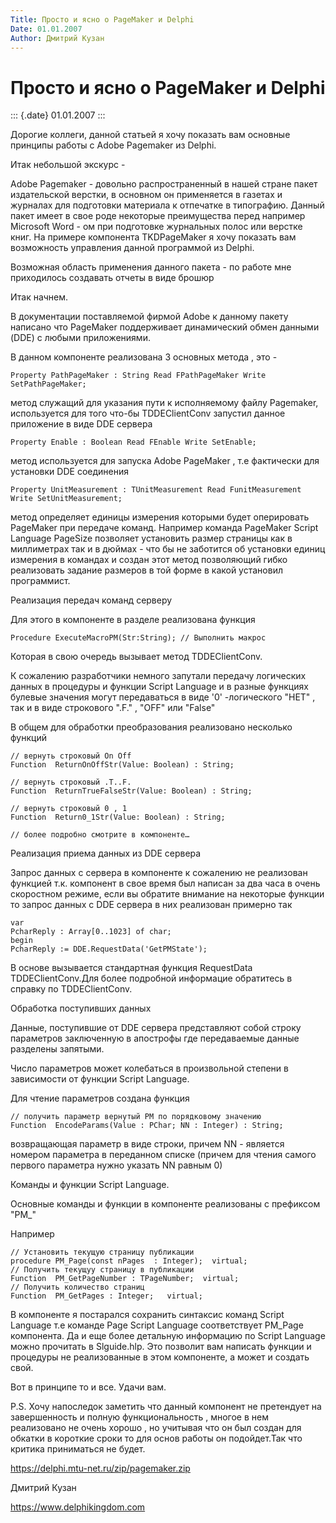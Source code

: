 ```yaml
---
Title: Просто и ясно о PageMaker и Delphi
Date: 01.01.2007
Author: Дмитрий Кузан
---
```



Просто и ясно о PageMaker и Delphi
==================================

::: {.date}
01.01.2007
:::

Дорогие коллеги, данной статьей я хочу показать вам основные принципы
работы с Adobe Pagemaker из Delphi.

Итак небольшой экскурс -

Adobe Pagemaker - довольно распространенный в нашей стране пакет
издательской верстки, в основном он применяется в газетах и журналах для
подготовки материала к отпечатке в типографию. Данный пакет имеет в свое
роде некоторые преимущества перед например Microsoft Word - ом при
подготовке журнальных полос или верстке книг. На примере компонента
TKDPageMaker я хочу показать вам возможность управления данной
программой из Delphi.

Возможная область применения данного пакета - по работе мне приходилось
создавать отчеты в виде брошюр

Итак начнем.

В документации поставляемой фирмой Adobe к данному пакету написано что
PageMaker поддерживает динамический обмен данными (DDE) с любыми
приложениями.

В данном компоненте реализована 3 основных метода , это -

    Property PathPageMaker : String Read FPathPageMaker Write SetPathPageMaker;

метод служащий для указания пути к исполняемому файлу Pagemaker,
используется для того что-бы TDDEClientConv запустил данное приложение в
виде DDE сервера

    Property Enable : Boolean Read FEnable Write SetEnable; 

метод используется для запуска Adobe PageMaker , т.е фактически для
установки DDE соединения

    Property UnitMeasurement : TUnitMeasurement Read FunitMeasurement Write SetUnitMeasurement; 

метод определяет единицы измерения которыми будет оперировать PageMaker
при передаче команд. Например команда PageMaker Script Language PageSize
позволяет установить размер страницы как в миллиметрах так и в дюймах -
что бы не заботится об установки единиц измерения в командах и создан
этот метод позволяющий гибко реализовать задание размеров в той форме в
какой установил программист.

Реализация передач команд серверу

Для этого в компоненте в разделе реализована функция

    Procedure ExecuteMacroPM(Str:String); // Выполнить макрос

Которая в свою очередь вызывает метод TDDEClientConv.

К сожалению разработчики немного запутали передачу логических данных в
процедуры и функции Script Language и в разные функциях булевые значения
могут передаваться в виде \'0\' -логического \"НЕТ\" , так и в виде
строкового \".F.\" , \"OFF\" или \"False\"

В общем для обработки преобразования реализовано несколько функций

    // вернуть строковый On Off
    Function  ReturnOnOffStr(Value: Boolean) : String;
     
    // вернуть строковый .T..F.
    Function  ReturnTrueFalseStr(Value: Boolean) : String;
     
    // вернуть строковый 0 , 1
    Function  Return0_1Str(Value: Boolean) : String; 
     
    // более подробно смотрите в компоненте…

Реализация приема данных из DDE сервера

Запрос данных с сервера в компоненте к сожалению не реализован функцией
т.к. компонент в свое время был написан за два часа в очень скоростном
режиме, если вы обратите внимание на некоторые функции то запрос данных
с DDE сервера в них реализован примерно так

    var
    PcharReply : Array[0..1023] of char;
    begin
    PcharReply := DDE.RequestData('GetPMState');

В основе вызывается стандартная функция RequestData TDDEClientConv.Для
более подробной информацие обратитесь в справку по TDDEClientConv.

Обработка поступивших данных

Данные, поступившие от DDE сервера представляют собой строку параметров
заключенную в апострофы где передаваемые данные разделены запятыми.

Число параметров может колебаться в произвольной степени в зависимости
от функции Script Language.

Для чтение параметров создана функция

    // получить параметр вернутый PM по порядковому значению
    Function  EncodeParams(Value : PChar; NN : Integer) : String;

возвращающая параметр в виде строки, причем NN - является номером
параметра в переданном списке (причем для чтения самого первого
параметра нужно указать NN равным 0)

Команды и функции Script Language.

Основные команды и функции в компоненте реализованы с префиксом
\"PM\_\"

Например

    // Установить текущую страницу публикации
    procedure PM_Page(const nPages  : Integer);  virtual;
    // Получить текущуу страницу в публикации
    Function  PM_GetPageNumber : TPageNumber;  virtual;
    // Получить количество страниц
    Function  PM_GetPages : Integer;   virtual;

В компоненте я постарался сохранить синтаксис команд Script Language т.е
команде Page Script Language соответствует PM\_Page компонента. Да и еще
более детальную информацию по Script Language можно прочитать в
Slguide.hlp. Это позволит вам написать функции и процедуры не
реализованные в этом компоненте, а может и создать свой.

Вот в принципе то и все. Удачи вам.

P.S. Хочу напоследок заметить что данный компонент не претендует на
завершенность и полную функциональность , многое в нем реализовано не
очень хорошо , но учитывая что он был создан для обкатки в короткие
сроки то для основ работы он подойдет.Так что критика приниматься не
будет.

<https://delphi.mtu-net.ru/zip/pagemaker.zip>

Дмитрий Кузан

<https://www.delphikingdom.com>
